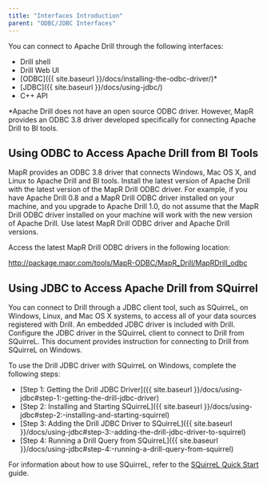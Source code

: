 ```yaml
---
title: "Interfaces Introduction"
parent: "ODBC/JDBC Interfaces"
---
```

You can connect to Apache Drill through the following interfaces:

  * Drill shell
  * Drill Web UI
  * [ODBC]({{ site.baseurl }}/docs/installing-the-odbc-driver/)*
  * [JDBC]({{ site.baseurl }}/docs/using-jdbc/)
  * C++ API

*Apache Drill does not have an open source ODBC driver. However, MapR provides an ODBC 3.8 driver developed specifically for connecting Apache Drill to BI tools. 

## Using ODBC to Access Apache Drill from BI Tools

MapR provides an ODBC 3.8 driver that connects Windows, Mac OS X, and Linux to Apache Drill and BI tools. Install the latest version of Apache Drill with the latest version of
the MapR Drill ODBC driver. For example, if you have Apache Drill 0.8 and a MapR Drill ODBC driver installed on your machine, and you upgrade to Apache Drill 1.0, do not assume that the
MapR Drill ODBC driver installed on your machine will work with the new version of
Apache Drill. Use latest MapR Drill ODBC driver and Apache Drill versions.

Access the latest MapR Drill ODBC drivers in the following location:

<http://package.mapr.com/tools/MapR-ODBC/MapR_Drill/MapRDrill_odbc>

## Using JDBC to Access Apache Drill from SQuirrel

You can connect to Drill through a JDBC client tool, such as SQuirreL, on
Windows, Linux, and Mac OS X systems, to access all of your data sources
registered with Drill. An embedded JDBC driver is included with Drill.
Configure the JDBC driver in the SQuirreL client to connect to Drill from
SQuirreL. This document provides instruction for connecting to Drill from
SQuirreL on Windows.

To use the Drill JDBC driver with SQuirreL on Windows, complete the following
steps:

  * [Step 1: Getting the Drill JDBC Driver]({{ site.baseurl }}/docs/using-jdbc#step-1:-getting-the-drill-jdbc-driver) 
  * [Step 2: Installing and Starting SQuirreL]({{ site.baseurl }}/docs/using-jdbc#step-2:-installing-and-starting-squirrel)
  * [Step 3: Adding the Drill JDBC Driver to SQuirreL]({{ site.baseurl }}/docs/using-jdbc#step-3:-adding-the-drill-jdbc-driver-to-squirrel)
  * [Step 4: Running a Drill Query from SQuirreL]({{ site.baseurl }}/docs/using-jdbc#step-4:-running-a-drill-query-from-squirrel)

For information about how to use SQuirreL, refer to the [SQuirreL Quick
Start](http://squirrel-sql.sourceforge.net/user-manual/quick_start.html)
guide.
